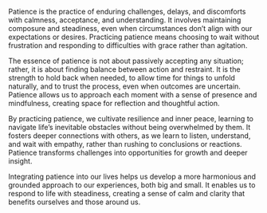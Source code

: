 Patience is the practice of enduring challenges, delays, and discomforts with calmness, acceptance, and understanding. It involves maintaining composure and steadiness, even when circumstances don’t align with our expectations or desires. Practicing patience means choosing to wait without frustration and responding to difficulties with grace rather than agitation.

The essence of patience is not about passively accepting any situation; rather, it is about finding balance between action and restraint. It is the strength to hold back when needed, to allow time for things to unfold naturally, and to trust the process, even when outcomes are uncertain. Patience allows us to approach each moment with a sense of presence and mindfulness, creating space for reflection and thoughtful action.

By practicing patience, we cultivate resilience and inner peace, learning to navigate life’s inevitable obstacles without being overwhelmed by them. It fosters deeper connections with others, as we learn to listen, understand, and wait with empathy, rather than rushing to conclusions or reactions. Patience transforms challenges into opportunities for growth and deeper insight.

Integrating patience into our lives helps us develop a more harmonious and grounded approach to our experiences, both big and small. It enables us to respond to life with steadiness, creating a sense of calm and clarity that benefits ourselves and those around us.